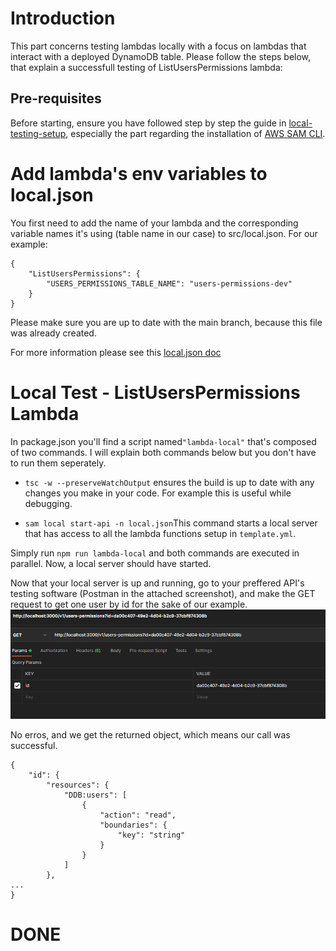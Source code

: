 # Introduction

This part concerns testing lambdas locally with a focus on lambdas that interact with a deployed DynamoDB table. Please follow the steps below, that explain a successfull testing of ListUsersPermissions lambda:

## Pre-requisites

Before starting, ensure you have followed step by step the guide in [local-testing-setup](./local-testing-setup.md), especially the part regarding the installation of [AWS SAM CLI](https://docs.aws.amazon.com/serverless-application-model/latest/developerguide/sam-specification.html 'SAM Docs').

# Add lambda's env variables to local.json

You first need to add the name of your lambda and the corresponding variable names it's using (table name in our case) to src/local.json. For our example:

```
{
    "ListUsersPermissions": {
        "USERS_PERMISSIONS_TABLE_NAME": "users-permissions-dev"
    }
}
```

Please make sure you are up to date with the main branch, because this file was already created.

For more information please see this [local.json doc](https://docs.aws.amazon.com/serverless-application-model/latest/developerguide/serverless-sam-cli-using-invoke.html#serverless-sam-cli-using-invoke-environment-file)

# Local Test - ListUsersPermissions Lambda

In package.json you'll find a script named`"lambda-local"` that's composed of two commands. I will explain both commands below but you don't have to run them seperately.

- `tsc -w --preserveWatchOutput` ensures the build is up to date with any changes you make in your code. For example this is useful while debugging.

- `sam local start-api -n local.json`This command starts a local server that has access to all the lambda functions setup in `template.yml`.

Simply run `npm run lambda-local` and both commands are executed in parallel. Now, a local server should have started.

Now that your local server is up and running, go to your preffered API's testing software (Postman in the attached screenshot), and make the GET request to get one user by id for the sake of our example.
![ListUsersLambdaRequest](./images/local-test-lambda-api_0.png)

No erros, and we get the returned object, which means our call was successful.

```
{
    "id": {
        "resources": {
            "DDB:users": [
                {
                    "action": "read",
                    "boundaries": {
                        "key": "string"
                    }
                }
            ]
        },
...
}
```

# DONE
